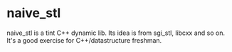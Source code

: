 # naive_stl
naive_stl is a tint C++ dynamic lib. Its idea is from sgi_stl, libcxx and so on. It's a good exercise for C++/datastructure freshman.
